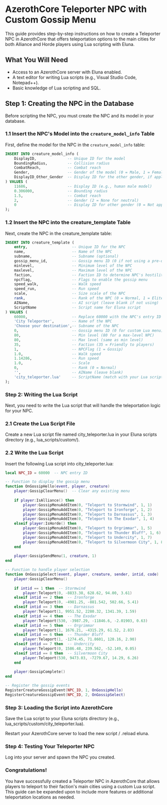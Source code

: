 # AzerothCore Teleporter NPC with Custom Gossip Menu

This guide provides step-by-step instructions on how to create a Teleporter NPC in AzerothCore that offers teleportation options to the main cities 
for both Alliance and Horde players using Lua scripting with Eluna.

## What You Will Need

- Access to an AzerothCore server with Eluna enabled.
- A text editor for writing Lua scripts (e.g., Visual Studio Code, Notepad++).
- Basic knowledge of Lua scripting and SQL.

## Step 1: Creating the NPC in the Database

Before scripting the NPC, you must create the NPC and its model in your database.

### 1.1 Insert the NPC's Model into the `creature_model_info` Table

First, define the model for the NPC in the `creature_model_info` table:

```sql
INSERT INTO creature_model_info (
    DisplayID,              -- Unique ID for the model
    BoundingRadius,         -- Collision radius
    CombatReach,            -- Combat reach
    Gender,                 -- Gender of the model (0 = Male, 1 = Female, 2 = None)
    DisplayID_Other_Gender  -- Display ID for the other gender, if applicable
) VALUES (
    11686,                  -- Display ID (e.g., human male model)
    0.306000,               -- Bounding radius
    1.5,                    -- Combat reach
    2,                      -- Gender (2 = None for neutral)
    0                       -- Display ID for other gender (0 = Not applicable)
);
```
### 1.2 Insert the NPC into the creature_template Table
Next, create the NPC in the creature_template table:

```sql
INSERT INTO creature_template (
    entry,                    -- Unique ID for the NPC
    name,                     -- Name of the NPC
    subname,                  -- Subname (optional)
    gossip_menu_id,           -- Gossip menu ID (0 if not using a pre-defined menu)
    minlevel,                 -- Minimum level of the NPC
    maxlevel,                 -- Maximum level of the NPC
    faction,                  -- Faction ID to determine NPC's hostility
    npcflag,                  -- Flags to enable the gossip menu
    speed_walk,               -- Walk speed
    speed_run,                -- Run speed
    scale,                    -- Size scale of the NPC
    rank,                     -- Rank of the NPC (0 = Normal, 1 = Elite, etc.)
    AIName,                   -- AI script (leave blank if not using)
    ScriptName                -- Script name for Eluna script
) VALUES (
    60000,                    -- Replace 60000 with the NPC's entry ID if you used a different ID.
    'City Teleporter',        -- Name of the NPC
    'Choose your destination',-- Subname of the NPC
    0,                        -- Gossip menu ID (0 for custom Lua menu)
    80,                       -- Min level (80 for a max-level NPC)
    80,                       -- Max level (same as min level)
    35,                       -- Faction (35 = Friendly to players)
    1,                        -- NPCFlag (1 = Gossip)
    1.0,                      -- Walk speed
    1.14286,                  -- Run speed
    1.0,                      -- Scale
    0,                        -- Rank (0 = Normal)
    '',                       -- AIName (leave blank)
    'city_teleporter.lua'     -- ScriptName (match with your Lua script name)
);
```
### Step 2: Writing the Lua Script
Next, you need to write the Lua script that will handle the teleportation logic for your NPC.

### 2.1 Create the Lua Script File
Create a new Lua script file named city_teleporter.lua in your Eluna scripts directory (e.g., lua_scripts/custom/).

### 2.2 Write the Lua Script
Insert the following Lua script into city_teleporter.lua:

```lua
local NPC_ID = 60000  -- NPC entry ID

-- Function to display the gossip menu
function OnGossipHello(event, player, creature)
    player:GossipClearMenu()  -- Clear any existing menu
    
    if player:IsAlliance() then
        player:GossipMenuAddItem(0, "Teleport to Stormwind", 1, 1)
        player:GossipMenuAddItem(0, "Teleport to Ironforge", 1, 2)
        player:GossipMenuAddItem(0, "Teleport to Darnassus", 1, 3)
        player:GossipMenuAddItem(0, "Teleport to The Exodar", 1, 4)
    elseif player:IsHorde() then
        player:GossipMenuAddItem(0, "Teleport to Orgrimmar", 1, 5)
        player:GossipMenuAddItem(0, "Teleport to Thunder Bluff", 1, 6)
        player:GossipMenuAddItem(0, "Teleport to Undercity", 1, 7)
        player:GossipMenuAddItem(0, "Teleport to Silvermoon City", 1, 8)
    end
    
    player:GossipSendMenu(1, creature, 1)
end

-- Function to handle player selection
function OnGossipSelect(event, player, creature, sender, intid, code)
    player:GossipClearMenu()
    
    if intid == 1 then  -- Stormwind
        player:Teleport(0, -8833.38, 628.62, 94.00, 3.61)
    elseif intid == 2 then  -- Ironforge
        player:Teleport(0, -4981.25, -881.542, 502.66, 5.41)
    elseif intid == 3 then  -- Darnassus
        player:Teleport(1, 9951.52, 2280.32, 1341.39, 1.59)
    elseif intid == 4 then  -- The Exodar
        player:Teleport(530, -3987.29, -11846.6, -2.01903, 0.63)
    elseif intid == 5 then  -- Orgrimmar
        player:Teleport(1, 1676.21, -4315.29, 61.52, 2.83)
    elseif intid == 6 then  -- Thunder Bluff
        player:Teleport(1, -1274.45, 71.8601, 128.16, 2.90)
    elseif intid == 7 then  -- Undercity
        player:Teleport(0, 1586.48, 239.562, -52.149, 0.05)
    elseif intid == 8 then  -- Silvermoon City
        player:Teleport(530, 9473.03, -7279.67, 14.29, 6.26)
    end
    
    player:GossipComplete()
end

-- Register the gossip events
RegisterCreatureGossipEvent(NPC_ID, 1, OnGossipHello)
RegisterCreatureGossipEvent(NPC_ID, 2, OnGossipSelect)
```
### Step 3: Loading the Script into AzerothCore
Save the Lua script to your Eluna scripts directory 
(e.g., lua_scripts/custom/city_teleporter.lua).

Restart your AzerothCore server to load the new script / .reload eluna.

### Step 4: Testing Your Teleporter NPC
Log into your server and spawn the NPC you created.


### Congratulations! 
You have successfully created a Teleporter NPC in AzerothCore that allows players to teleport to their faction's main cities using a custom Lua script. 
This guide can be expanded upon to include more features or additional teleportation locations as needed.
